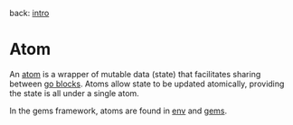 back: [intro](../intro.md#Basics)

# Atom

An [atom](https://clojure.org/reference/atoms) is a wrapper of mutable data (state) that facilitates sharing between [go blocks](goblocks.md). Atoms allow state to be updated atomically, providing the state is all under a single atom.

In the gems framework, atoms are found in [env](env.md) and [gems](gem.md).